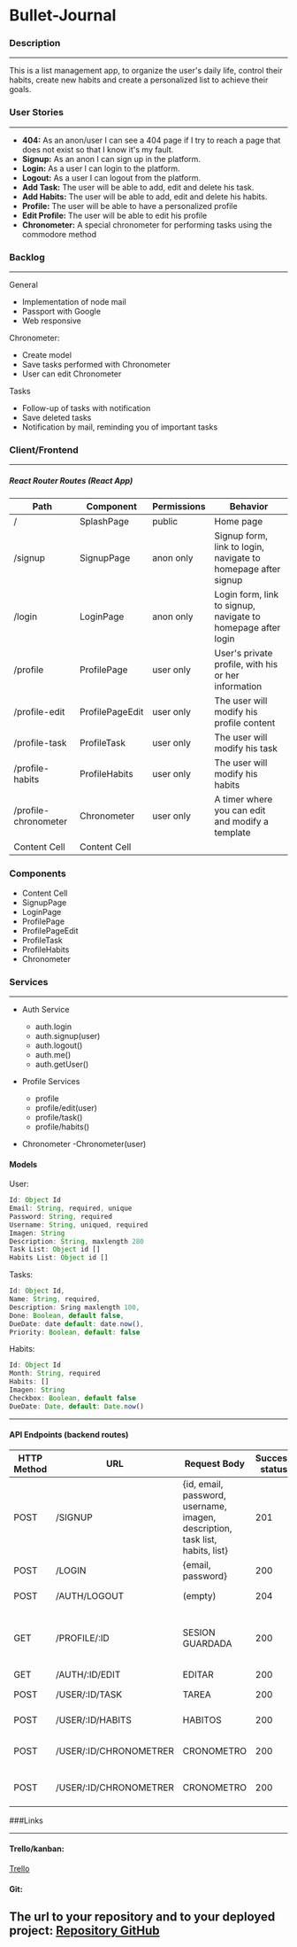 # Bullet-Journal

### Description

---

This is a list management app, to organize the user's daily life, control their habits, create new habits and create a personalized list to achieve their goals.

### User Stories

---

- **404:** As an anon/user I can see a 404 page if I try to reach a page that does not exist so that I know it's my fault.
- **Signup:** As an anon I can sign up in the platform.
- **Login:** As a user I can login to the platform.
- **Logout:** As a user I can logout from the platform.
- **Add Task:** The user will be able to add, edit and delete his task.
- **Add Habits:** The user will be able to add, edit and delete his habits.
- **Profile:** The user will be able to have a personalized profile
- **Edit Profile:** The user will be able to edit his profile
- **Chronometer:** A special chronometer for performing tasks using the commodore method

### Backlog

------------

General
- Implementation of node mail
- Passport with Google
- Web responsive

Chronometer:
- Create model
- Save tasks performed with Chronometer
- User can edit Chronometer

Tasks
- Follow-up of tasks with notification
- Save deleted tasks
- Notification by mail, reminding you of important tasks


### Client/Frontend

------------
#####  React Router Routes (React App)

Path  | Component | Permissions | Behavior |
------------- | ------------- | ------------- | -------------
/  | SplashPage |    public  | Home page
/signup   | SignupPage |    anon only  |Signup form, link to login, navigate to homepage after signup
/login | LoginPage |  anon only   | Login form, link to signup, navigate to homepage after login
/profile  | ProfilePage | user only   |  User's private profile, with his or her information
/profile-edit  | ProfilePageEdit | user only    | The user will modify his profile content
/profile-task  | ProfileTask |  user only   | The user will modify his task
/profile-habits  | ProfileHabits | user only    | The user will modify his habits
/profile-chronometer  | Chronometer | user only    | A timer where you can edit and modify a template
Content Cell  | Content Cell |     |


### Components

- Content Cell
- SignupPage
- LoginPage
- ProfilePage
- ProfilePageEdit
- ProfileTask
- ProfileHabits
- Chronometer


### Services

------------

- Auth Service
	- auth.login
	- auth.signup(user)
	- auth.logout()
	- auth.me()
	- auth.getUser()

- Profile Services
	- profile
	- profile/edit(user)
	- profile/task()
	- profile/habits()

- Chronometer
	-Chronometer(user) 


#### Models


User:

```javascript
Id: Object Id
Email: String, required, unique
Password: String, required
Username: String, uniqued, required
Imagen: String
Description: String, maxlength 280
Task List: Object id []
Habits List: Object id []
```



Tasks: 
```javascript
Id: Object Id,
Name: String, required,
Description: Sring maxlength 100,
Done: Boolean, default false,
DueDate: date default: date.now(),
Priority: Boolean, default: false
```

Habits:  
```javascript
Id: Object Id 
Month: String, required 
Habits: [] 
Imagen: String 
Checkbox: Boolean, default false  
DueDate: Date, default: Date.now()
```

---
	
#### API Endpoints (backend routes)

| HTTP Method | URL                    | Request Body                                                                  | Success status | Success status | Error Status                                                          | Description |
| ----------- | ---------------------- | ----------------------------------------------------------------------------- | -------------- | -------------- | --------------------------------------------------------------------- | ----------- |
| POST        | /SIGNUP                | {id, email, password, username, imagen, description, task list, habits, list} | 201            | 404            | REGISTRATE                                                            |
| POST        | /LOGIN                 | {email, password}                                                             | 200            | 401            | LOGEATE                                                               |
| POST        | /AUTH/LOGOUT           | (empty)                                                                       | 204            | 400            | DES-LOGEARTE                                                          |
| GET         | /PROFILE/:ID           | SESION GUARDADA                                                               | 200            | 404            | Comprobar si el usuario está conectado y devolver la página de perfil |
| GET         | /AUTH/:ID/EDIT         | EDITAR                                                                        | 200            | 404            | EDITAR                                                                |
| POST        | /USER/:ID/TASK         | TAREA                                                                         | 200            | 404            | VISUALIZACIÓN DE TAREAS                                               |
| POST        | /USER/:ID/HABITS       | HABITOS                                                                       | 200            | 404            | VISUALIZACIÓN DE HABITOS                                              |
| POST        | /USER/:ID/CHRONOMETRER | CRONOMETRO                                                                    | 200            | 404            | VISUALIZACIÓN DE CRONOMETRO                                           |
| POST        | /USER/:ID/CHRONOMETRER | CRONOMETRO                                                                    | 200            | 404            | VISUALIZACIÓN DE CRONOMETRO                                           |



###Links

------------
#### Trello/kanban:
[Trello](http://https://trello.com/b/dfaA2h4F/proyecto-3 "Trello")

#### Git:
The url to your repository and to your deployed project:
[Repository GitHub](http://https://github.com/LorgioRoda/Bullet-Journal/tree/master "Repository GitHub")
---


